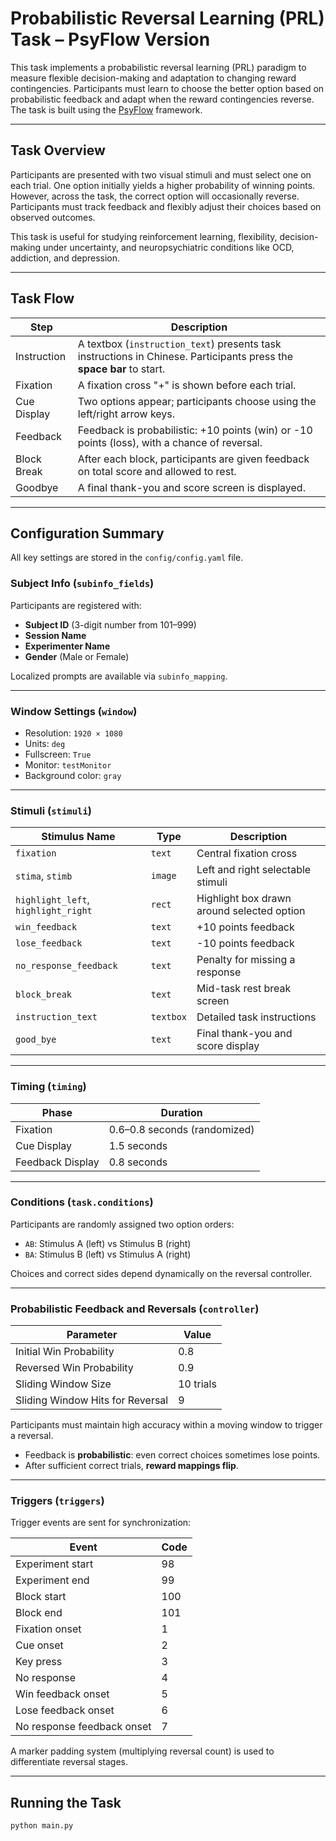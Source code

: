 # Probabilistic Reversal Learning (PRL) Task – PsyFlow Version

This task implements a probabilistic reversal learning (PRL) paradigm to measure flexible decision-making and adaptation to changing reward contingencies. Participants must learn to choose the better option based on probabilistic feedback and adapt when the reward contingencies reverse. The task is built using the [PsyFlow](https://taskbeacon.github.io/psyflow/) framework.

---

## Task Overview

Participants are presented with two visual stimuli and must select one on each trial. One option initially yields a higher probability of winning points. However, across the task, the correct option will occasionally reverse. Participants must track feedback and flexibly adjust their choices based on observed outcomes.

This task is useful for studying reinforcement learning, flexibility, decision-making under uncertainty, and neuropsychiatric conditions like OCD, addiction, and depression.

---

## Task Flow

| Step        | Description |
|-|-|
| Instruction | A textbox (`instruction_text`) presents task instructions in Chinese. Participants press the **space bar** to start. |
| Fixation    | A fixation cross "+" is shown before each trial. |
| Cue Display | Two options appear; participants choose using the left/right arrow keys. |
| Feedback    | Feedback is probabilistic: +10 points (win) or -10 points (loss), with a chance of reversal. |
| Block Break | After each block, participants are given feedback on total score and allowed to rest. |
| Goodbye     | A final thank-you and score screen is displayed.

---

## Configuration Summary

All key settings are stored in the `config/config.yaml` file.

### Subject Info (`subinfo_fields`)
Participants are registered with:
- **Subject ID** (3-digit number from 101–999)
- **Session Name**
- **Experimenter Name**
- **Gender** (Male or Female)

Localized prompts are available via `subinfo_mapping`.

---

### Window Settings (`window`)
- Resolution: `1920 × 1080`
- Units: `deg`
- Fullscreen: `True`
- Monitor: `testMonitor`
- Background color: `gray`

---

### Stimuli (`stimuli`)
| Stimulus Name          | Type     | Description |
|-|-|-|
| `fixation`             | `text`   | Central fixation cross |
| `stima`, `stimb`       | `image`  | Left and right selectable stimuli |
| `highlight_left`, `highlight_right` | `rect` | Highlight box drawn around selected option |
| `win_feedback`         | `text`   | +10 points feedback |
| `lose_feedback`        | `text`   | -10 points feedback |
| `no_response_feedback` | `text`   | Penalty for missing a response |
| `block_break`          | `text`   | Mid-task rest break screen |
| `instruction_text`     | `textbox`| Detailed task instructions |
| `good_bye`             | `text`   | Final thank-you and score display |

---

### Timing (`timing`)
| Phase                 | Duration |
|-|-|
| Fixation              | 0.6–0.8 seconds (randomized) |
| Cue Display           | 1.5 seconds |
| Feedback Display      | 0.8 seconds |

---

### Conditions (`task.conditions`)
Participants are randomly assigned two option orders:
- `AB`: Stimulus A (left) vs Stimulus B (right)
- `BA`: Stimulus B (left) vs Stimulus A (right)

Choices and correct sides depend dynamically on the reversal controller.

---

### Probabilistic Feedback and Reversals (`controller`)
| Parameter              | Value |
|-|-|
| Initial Win Probability | 0.8 |
| Reversed Win Probability | 0.9 |
| Sliding Window Size     | 10 trials |
| Sliding Window Hits for Reversal | 9 |

Participants must maintain high accuracy within a moving window to trigger a reversal.

- Feedback is **probabilistic**: even correct choices sometimes lose points.
- After sufficient correct trials, **reward mappings flip**.

---

### Triggers (`triggers`)
Trigger events are sent for synchronization:

| Event                | Code |
|-|-|
| Experiment start     | 98 |
| Experiment end       | 99 |
| Block start          | 100 |
| Block end            | 101 |
| Fixation onset       | 1 |
| Cue onset            | 2 |
| Key press            | 3 |
| No response          | 4 |
| Win feedback onset   | 5 |
| Lose feedback onset  | 6 |
| No response feedback onset | 7 |

A marker padding system (multiplying reversal count) is used to differentiate reversal stages.

---

## Running the Task

```python
python main.py
```
